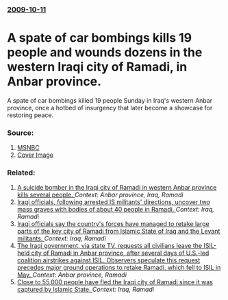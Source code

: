 ### [2009-10-11](/news/2009/10/11/index.md)

#  A spate of car bombings kills 19 people and wounds dozens in the western Iraqi city of Ramadi, in Anbar province. 

A spate of car bombings killed 19 people Sunday in Iraq&#39;s western Anbar province, once a hotbed of insurgency that later become a showcase for restoring peace. 


### Source:

1. [MSNBC](http://www.msnbc.msn.com/id/33265136/ns/world_news-conflict_in_iraq/)
1. [Cover Image](http://media1.s-nbcnews.com/j/MSNBC/Components/Photo/_new/091011-iraq-hmed-11a.standard.jpg)

### Related:

1. [A suicide bomber in the Iraqi city of Ramadi in western Anbar province kills several people. ](/news/2010/12/12/a-suicide-bomber-in-the-iraqi-city-of-ramadi-in-western-anbar-province-kills-several-people.md) _Context: Anbar province, Iraq, Ramadi_
2. [Iraqi officials, following arrested IS militants' directions, uncover two mass graves with bodies of about 40 people in Ramadi. ](/news/2016/04/19/iraqi-officials-following-arrested-is-militants-directions-uncover-two-mass-graves-with-bodies-of-about-40-people-in-ramadi.md) _Context: Iraq, Ramadi_
3. [Iraqi officials say the country's forces have managed to retake large parts of the key city of Ramadi from Islamic State of Iraq and the Levant militants. ](/news/2015/12/8/iraqi-officials-say-the-country-s-forces-have-managed-to-retake-large-parts-of-the-key-city-of-ramadi-from-islamic-state-of-iraq-and-the-lev.md) _Context: Iraq, Ramadi_
4. [The Iraqi government, via state TV, requests all civilians leave the ISIL-held city of Ramadi in Anbar province, after several days of U.S.-led coalition airstrikes against ISIL. Observers speculate this request precedes major ground operations to retake Ramadi, which fell to ISIL in May. ](/news/2015/12/1/the-iraqi-government-via-state-tv-requests-all-civilians-leave-the-isil-held-city-of-ramadi-in-anbar-province-after-several-days-of-u-s.md) _Context: Anbar province, Ramadi_
5. [Close to 55,000 people have fled the Iraqi city of Ramadi since it was captured by Islamic State. ](/news/2015/05/25/close-to-55-000-people-have-fled-the-iraqi-city-of-ramadi-since-it-was-captured-by-islamic-state.md) _Context: Iraq, Ramadi_
